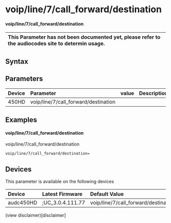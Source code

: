 ﻿---
description: voip/line/7/call_forward/destination
search: false
---

# voip/line/7/call_forward/destination

#### voip/line/7/call_forward/destination


| This Parameter has not been documented yet, please refer to the audiocodes site to determin usage.  | 
| :--- |

## Syntax

## Parameters
|Device|Parameter|value|Description|
|:---|:---|:---|:---|
| 450HD | voip/line/7/call_forward/destination |  |  |

## Examples
#### voip/line/7/call_forward/destination

voip/line/7/call_forward/destination

```
voip/line/7/call_forward/destination=
```

## Devices
This parameter is available on the following devices

| Device | Latest Firmware | Default Value |
|:---|:---|:---|
| audc450HD | ;UC_3.0.4.111.77 | voip/line/7/call_forward/destination= 

(view disclaimer)[disclaimer]
